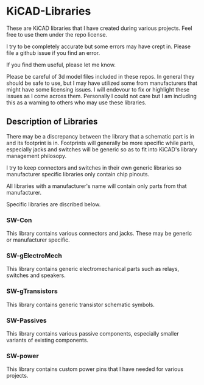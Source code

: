 # KiCAD-Libraries


These are KiCAD libraries that I have created during various projects. Feel free
to use them under the repo license.

I try to be completely accurate but some errors may have crept in. Please file a
github issue if you find an error.

If you find them useful, please let me know.

Please be careful of 3d model files included in these repos. In general they
should be safe to use, but I may have utilized some from manufacturers that
might have some licensing issues. I will endevour to fix or highlight these
issues as I come across them. Personally I could not care but I am including
this as a warning to others who may use these libraries.

## Description of Libraries

There may be a discrepancy between the library that a schematic part is in and
its footprint is in. Footprints will generally be more specific while parts,
especially jacks and switches will be generic so as to fit into KiCAD's library
management philosopy.

I try to keep connectors and switches in their own generic libraries so
manufacturer specific libraries only contain chip pinouts.

All libraries with a manufacturer's name will contain only parts from that
manufacturer.

Specific libraries are discribed below.

### SW-Con

This library contains various connectors and jacks. These may be generic or
manufacturer specific.

### SW-gElectroMech

This library contains generic electromechanical parts such as relays, switches
and speakers.

### SW-gTransistors

This library contains generic transistor schematic symbols.

### SW-Passives

This library contains various passive components, especially smaller variants of
existing components.

### SW-power

This library contains custom power pins that I have needed for various projects.
